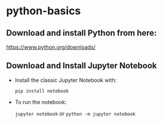 # python-basics

## Download and install Python from here:

https://www.python.org/downloads/

## Download and Install Jupyter Notebook

- Install the classic Jupyter Notebook with:

  ```pip install notebook```

- To run the notebook:

  ```jupyter notebook```
or
```python -m jupyter notebook```
